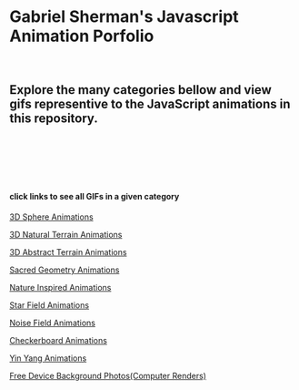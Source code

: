# Gabriel Sherman's Javascript Animation Porfolio

<p>&nbsp<p>

## Explore the many categories bellow and view gifs representive to the JavaScript animations in this repository.

<p>&nbsp<p><p>&nbsp<p><p>&nbsp<p>

#### click links to see all GIFs in a given category

[3D Sphere Animations](https://github.com/GabrielQSherman/Animations/tree/master/GIFs/Globe#readme)

[3D Natural Terrain Animations](https://github.com/GabrielQSherman/Animations/tree/master/GIFs/3D-Terrain/Natural-Terrain#readme)

[3D Abstract Terrain Animations](https://github.com/GabrielQSherman/Animations/tree/master/GIFs/3D-Terrain/Abstract-Terrain#readme)

[Sacred Geometry Animations](https://github.com/GabrielQSherman/Animations/tree/master/GIFs/Sacred-Geometry#readme)

[Nature Inspired Animations](https://github.com/GabrielQSherman/Animations/tree/master/GIFs/Nature#readme)

[Star Field Animations](https://github.com/GabrielQSherman/Animations/tree/master/GIFs/Stars#readme)

[Noise Field Animations](https://github.com/GabrielQSherman/Animations/tree/master/GIFs/Noise-Field#readme)

[Checkerboard Animations](https://github.com/GabrielQSherman/Animations/tree/master/GIFs/Checkerboard#readme)

[Yin Yang Animations](https://github.com/GabrielQSherman/Animations/tree/master/GIFs/Yin-Yang#readme)

[Free Device Background Photos(Computer Renders)](https://github.com/GabrielQSherman/Animations/tree/master/Backgound-Photos#readme)

<!-- My inspiration for many of these animations comes from natures itself. I am very facinates by the fractals that appear in the phenomonal world. These are all the animations I have created in my journey as a delevopler and digital artist.
Notes -->

<!-- ```
//12/14 :
I have finally got a fibonacci spiral working in Javascript! it had to give up the idea of creating the spiral right from the start as is. the best way for me to take on this challenge was to start with fibonacci sized boxes. once i was able to create a sucessfull recursion and create a box one at a time(each one having a size of the sum of the previous two boxes) i was then able to do some troubleshoot as to why they were not in the correct orientation for the spiral. i got some very cool looking patterns in the process. using context.translate and context.rotate i was able to get the sequence of created boxes looking good. the next step was to create the arc for each box that would make up one portion of the sprial. this took some guess and check but i was able to complete my goal in good time.

12/25 : 
ive been making progress on making my animations look really cool and keeping them as simple as i can in my code. i could still work on making my code easier to read and leaving comments for thoes who want to understand how it works. sometimes changes can be guess and check so it is also good for me to look at my work and figure out exactly how everything is working together. my most recent animations have a pychedalic feel to them, but i will be moving away from these types of animations soon and try to challenge myself in other ways

1/14 :
i made substancial progess working with the idea of a checkerboard that can be animated in various ways, that is my current project right now

1/20/20 : making updates for filing system. checkboard animation is focus right now.


3/10/2020 

In the past couple months ive gone onto some experimental projects, trying out diffrent techniques to see what works and what doesnt, I have found some cool designs and finished up my checkerboard animations although I would love to get back into thoes. 

I've made great progress on an idea i had wanted to try out for a really long time. Moving stars in space. I started with just circles in random locations and moved up to gradient ranbows that appear to whizz past the viewer. My next step in this field is calculating positions in 3 dimensions. So far I have only worked with two but I need to step up the challenge -->
